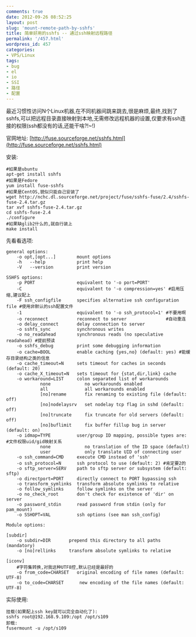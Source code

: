 ```yaml
---
comments: true
date: 2012-09-26 08:52:25
layout: post
slug: 'mount-remote-path-by-sshfs'
title: 简单好用的sshfs -- 通过ssh映射远程路径
permalink: '/457.html'
wordpress_id: 457
categories:
- VPS/Linux
tags:
- bug
- el
- io
- SSI
- 路径
- 配置
---
```


最近习惯性访问N个Linux机器,在不同机器间跳来跳去,很是麻烦,最终,找到了sshfs,可以把远程目录直接映射到本地,无需修改远程机器的设置,仅要求有ssh连接的权限(ssh都没有的话,还能干啥?!~!)






官网地址: [http://fuse.sourceforge.net/sshfs.html](http://fuse.sourceforge.net/sshfs.html)








安装:



    
    
    #如果是ubuntu
    apt-get install sshfs
    #如果是Fedore
    yum install fuse-sshfs
    #如果是CentOS,貌似只能自己安装了
    wget http://nchc.dl.sourceforge.net/project/fuse/sshfs-fuse/2.4/sshfs-fuse-2.4.tar.gz
    tar xvf sshfs-fuse-2.4.tar.gz
    cd sshfs-fuse-2.4
    ./configure
    #如果缺glib2什么的,就自行装上
    make install
    







先看看选项:



    
    
    general options:
        -o opt,[opt...]        mount options
        -h   --help            print help
        -V   --version         print version
    
    SSHFS options:
        -p PORT                equivalent to '-o port=PORT'
        -C                     equivalent to '-o compression=yes' #启用压缩,建议配上
        -F ssh_configfile      specifies alternative ssh configuration file #使用非默认的ssh配置文件
        -1                     equivalent to '-o ssh_protocol=1' #不要用啊
        -o reconnect           reconnect to server               #自动重连
        -o delay_connect       delay connection to server
        -o sshfs_sync          synchronous writes
        -o no_readahead        synchronous reads (no speculative readahead) #提前预读
        -o sshfs_debug         print some debugging information
        -o cache=BOOL          enable caching {yes,no} (default: yes) #能缓存目录结构之类的信息
        -o cache_timeout=N     sets timeout for caches in seconds (default: 20)
        -o cache_X_timeout=N   sets timeout for {stat,dir,link} cache
        -o workaround=LIST     colon separated list of workarounds
                 none             no workarounds enabled
                 all              all workarounds enabled
                 [no]rename       fix renaming to existing file (default: off)
                 [no]nodelaysrv   set nodelay tcp flag in sshd (default: off)
                 [no]truncate     fix truncate for old servers (default: off)
                 [no]buflimit     fix buffer fillup bug in server (default: on)
        -o idmap=TYPE          user/group ID mapping, possible types are:  #文件权限uid/gid映射关系
                 none             no translation of the ID space (default)
                 user             only translate UID of connecting user
        -o ssh_command=CMD     execute CMD instead of 'ssh'
        -o ssh_protocol=N      ssh protocol to use (default: 2) #肯定要2的
        -o sftp_server=SERV    path to sftp server or subsystem (default: sftp)
        -o directport=PORT     directly connect to PORT bypassing ssh
        -o transform_symlinks  transform absolute symlinks to relative
        -o follow_symlinks     follow symlinks on the server
        -o no_check_root       don't check for existence of 'dir' on server
        -o password_stdin      read password from stdin (only for pam_mount)
        -o SSHOPT=VAL          ssh options (see man ssh_config)
    
    Module options:
    
    [subdir]
        -o subdir=DIR	    prepend this directory to all paths (mandatory)
        -o [no]rellinks	    transform absolute symlinks to relative
    
    [iconv]
        #字符集转换,对我这种UTF8控,默认已经是最好的
        -o from_code=CHARSET   original encoding of file names (default: UTF-8)
        -o to_code=CHARSET	    new encoding of the file names (default: UTF-8)
    
    







实际使用:



    
    
    挂载(如果配上ssh key就可以完全自动化了):
    sshfs root@192.168.9.109:/opt /opt/s109
    卸载:
    fusermount -u /opt/s109
    
